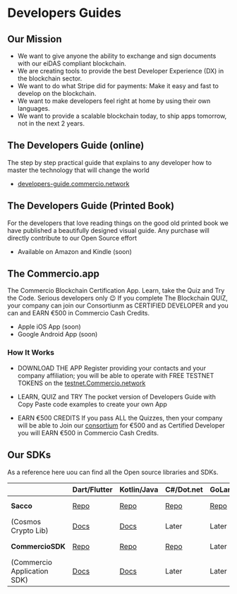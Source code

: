# Developers Guides

## Our Mission
* We want to give anyone the ability to exchange and sign documents with our eiDAS compliant blockchain.
* We are creating tools to provide the best Developer Experience (DX) in the blockchain sector.
* We want to do what Stripe did for payments: Make it easy and fast to develop on the blockchain.  
* We want to make developers feel right at home by using their own languages. 
* We want to provide a scalable blockchain today, to ship apps tomorrow, not in the next 2 years.

## The Developers Guide (online)
The step by step practical guide that explains to any developer how to master the technology that will change the world

* [developers-guide.commercio.network](https://developers-guide.commercio.network)


## The Developers Guide (Printed Book)
For the developers that love reading things on the good old printed book we have published a beautifully designed visual guide. Any purchase will directly contribute to our Open Source effort 

* Available on Amazon and Kindle (soon)

## The Commercio.app
The Commercio Blockchain Certification App.  Learn, take the Quiz and Try the Code. Serious developers only 😉
If you complete The Blockchain QUIZ, your company can join our Consortiunm as CERTIFIED DEVELOPER and you can and EARN €500 in Commercio Cash Credits.

* Apple iOS App (soon)
* Google Android App (soon)

### How It Works

* DOWNLOAD THE APP Register providing your contacts and your company affiliation; you will be able to operate with FREE TESTNET TOKENS on the [testnet.Commercio.network](https://testnet.Commercio.network)

* LEARN, QUIZ and TRY  The pocket version of Developers Guide with Copy Paste code examples to create your own App

* EARN €500 CREDITS If you pass ALL the Quizzes, then your company will be able to Join our [consortium](https://commercioconsortium.org) for €500 and as Certified Developer you will EARN €500 in Commercio Cash Credits.


## Our SDKs 

As a reference here uou can find all the Open source libraries and SDKs.


|  | Dart/Flutter | Kotlin/Java | C#/Dot.net | GoLang | C++ | Phyton | Rust |
| ------ | ------ | ------ | ------ | ------ | ------ | ------ | ------ |
| **Sacco**  | [Repo](https://github.com/commercionetwork/sacco.dart) | [Repo](https://github.com/commercionetwork/sacco.kt) | [Repo](https://github.com/commercionetwork/sacco.cs) |  [Repo](https://github.com/commercionetwork/sacco.go) | Help us | Help us | Help us |
| (Cosmos Crypto Lib) | [Docs](https://pub.dev/documentation/sacco/latest/) | [Docs](https://jitpack.io/#commercionetwork/sdk.kt) | Later | Later | Help us | Help us | Help us |
| **CommercioSDK**  | [Repo](https://github.com/commercionetwork/commercio-sdk.dart) | [Repo](https://github.com/commercionetwork/commercio-sdk.kt) | [Repo](https://github.com/commercionetwork/commercio-sdk.cs) | Later | Help us | Help us | Help us | 
| (Commercio Application SDK) | [Docs](https://dart.sdk.docs.commercio.network) | [Docs](https://kt.sdk.docs.commercio.network) | Later | Later | Help us | Help us | Help us |


